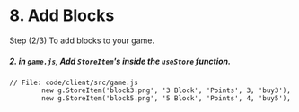 # 8. Add Blocks

Step (2/3) To add blocks to your game.

##### 2. in `game.js`, Add `StoreItem`'s inside the `useStore` function.

```
// File: code/client/src/game.js
		new g.StoreItem('block3.png', '3 Block', 'Points', 3, 'buy3'),
		new g.StoreItem('block5.png', '5 Block', 'Points', 4, 'buy5'),
```
